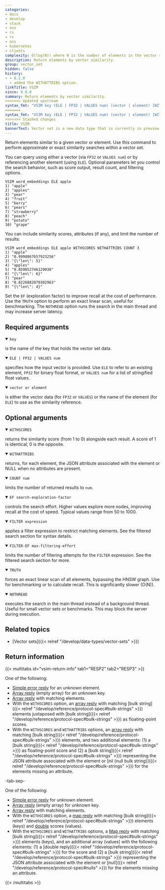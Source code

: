 ```yaml
---
categories:
- docs
- develop
- stack
- oss
- rs
- rc
- oss
- kubernetes
- clients
complexity: O(log(N)) where N is the number of elements in the vector set.
description: Return elements by vector similarity.
group: vector_set
hidden: false
history:
- - 8.2.0
  - added the WITHATTRIBS option.
linkTitle: VSIM
since: 8.0.0
summary: Return elements by vector similarity.
<<<<<<< Updated upstream
syntax_fmt: "VSIM key (ELE | FP32 | VALUES num) (vector | element) [WITHSCORES] [WITHATTRIBS] [COUNT num]\n  [EF search-exploration-factor] [FILTER expression] [FILTER-EF max-filtering-effort] [TRUTH] [NOTHREAD]"
=======
syntax_fmt: "VSIM key (ELE | FP32 | VALUES num) (vector | element) [WITHSCORES] [COUNT num] [EF search-exploration-factor]\n  [FILTER expression] [FILTER-EF max-filtering-effort] [TRUTH] [NOTHREAD] [EPSILON]"
>>>>>>> Stashed changes
title: VSIM
bannerText: Vector set is a new data type that is currently in preview and may be subject to change.
---
```


Return elements similar to a given vector or element. Use this command to perform approximate or exact similarity searches within a vector set.

You can query using either a vector (via `FP32` or `VALUES num`) or by referencing another element (using `ELE`). Optional parameters let you control the search behavior, such as score output, result count, and filtering options.

```shell
VSIM word_embeddings ELE apple
1) "apple"
2) "apples"
3) "pear"
4) "fruit"
5) "berry"
6) "pears"
7) "strawberry"
8) "peach"
9) "potato"
10) "grape"
```

You can include similarity scores, attributes (if any), and limit the number of results:

```shell
VSIM word_embeddings ELE apple WITHSCORES WITHATTRIBS COUNT 3
1) "apple"
2) "0.9998867657923256"
3) "{\"len\": 5}"
4) "apples"
5) "0.859852746129036"
6) "{\"len\": 6}"
7) "pear"
8) "0.8226882070302963"
9) "{\"len\": 4}"
```

Set the `EF` (exploration factor) to improve recall at the cost of performance. Use the `TRUTH` option to perform an exact linear scan, useful for benchmarking. The `NOTHREAD` option runs the search in the main thread and may increase server latency.

## Required arguments

<details open>
<summary><code>key</code></summary>

is the name of the key that holds the vector set data.
</details>

<details open>
<summary><code>ELE | FP32 | VALUES num</code></summary>

specifies how the input vector is provided. Use `ELE` to refer to an existing element, `FP32` for binary float format, or `VALUES num` for a list of stringified float values.
</details>

<details open>
<summary><code>vector or element</code></summary>

is either the vector data (for `FP32` or `VALUES`) or the name of the element (for `ELE`) to use as the similarity reference.
</details>

## Optional arguments

<details open>
<summary><code>WITHSCORES</code></summary>

returns the similarity score (from 1 to 0) alongside each result. A score of 1 is identical; 0 is the opposite.
</details>

<details open>
<summary><code>WITHATTRIBS</code></summary>

returns, for each element, the JSON attribute associated with the element or NULL when no attributes are present.
</details>

<details open>
<summary><code>COUNT num</code></summary>

limits the number of returned results to `num`.
</details>

<details open>
<summary><code>EF search-exploration-factor</code></summary>

controls the search effort. Higher values explore more nodes, improving recall at the cost of speed. Typical values range from 50 to 1000.
</details>

<details open>
<summary><code>FILTER expression</code></summary>

applies a filter expression to restrict matching elements. See the filtered search section for syntax details.
</details>

<details open>
<summary><code>FILTER-EF max-filtering-effort</code></summary>

limits the number of filtering attempts for the `FILTER` expression. See the filtered search section for more.
</details>

<details open>
<summary><code>TRUTH</code></summary>

forces an exact linear scan of all elements, bypassing the HNSW graph. Use for benchmarking or to calculate recall. This is significantly slower (O(N)).
</details>

<details open>
<summary><code>NOTHREAD</code></summary>

executes the search in the main thread instead of a background thread. Useful for small vector sets or benchmarks. This may block the server during execution.
</details>

## Related topics

- [Vector sets]({{< relref "/develop/data-types/vector-sets" >}})

## Return information

{{< multitabs id="vsim-return-info" 
    tab1="RESP2" 
    tab2="RESP3" >}}

One of the following:
* [Simple error reply](../../develop/reference/protocol-spec/#simple-errors) for an unknown element.
* [Array reply](../../develop/reference/protocol-spec#arrays) (empty array) for an unknown key.
* [Array reply](../../develop/reference/protocol-spec#arrays) with matching elements.
* With the `WITHSCORES` option, an [array reply](../../develop/reference/protocol-spec#arrays) with matching [bulk string]({{< relref "/develop/reference/protocol-spec#bulk-strings" >}}) elements juxtaposed with [bulk string]({{< relref "/develop/reference/protocol-spec#bulk-strings" >}}) as floating-point scores.
* With the `WITHSCORES` and `WITHATTRIBS` options, an [array reply](../../develop/reference/protocol-spec#arrays) with matching [bulk string]({{< relref "/develop/reference/protocol-spec#bulk-strings" >}}) elements, and two additional elements: (1) a [bulk string]({{< relref "/develop/reference/protocol-spec#bulk-strings" >}}) as floating-point score and (2) a [bulk string]({{< relref "/develop/reference/protocol-spec#bulk-strings" >}}) representing the JSON attribute associated with the element or [nil (null bulk string)]({{< relref "/develop/reference/protocol-spec#bulk-strings" >}}) for the elements missing an attribute.

-tab-sep-

One of the following:
* [Simple error reply](../../develop/reference/protocol-spec/#simple-errors) for unknown element.
* [Array reply](../../develop/reference/protocol-spec#arrays) (empty array) for unknown key.
* [Array reply](../../develop/reference/protocol-spec#arrays) with matching elements.
* With the `WITHSCORES` option, a [map reply](../../develop/reference/protocol-spec#maps) with matching [bulk string]({{< relref "/develop/reference/protocol-spec#bulk-strings" >}}) elements (keys) and  [double](../../develop/reference/protocol-spec#doubles) scores (values).
* With the `WITHSCORES` and `WITHATTRIBS` options, a [Map reply](../../develop/reference/protocol-spec#maps) with matching [bulk string]({{< relref "/develop/reference/protocol-spec#bulk-strings" >}}) elements (keys), and an additional array (values) with the following elements: (1) a [double reply]({{< relref "/develop/reference/protocol-spec#bulk-strings" >}})  for the score and (2) a [bulk string]({{< relref "/develop/reference/protocol-spec#bulk-strings" >}}) representing the JSON attribute associated with the element or [null]({{< relref "/develop/reference/protocol-spec#nulls" >}}) for the elements missing an attribute.

{{< /multitabs >}}

